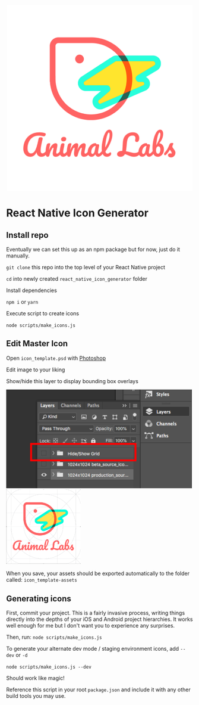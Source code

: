 <p align="center">
  <img src="./images_for_readme/a_labs_logo.png" alt="Animal Labs Logo" width="500">
</p>

# React Native Icon Generator

## Install repo

Eventually we can set this up as an npm package but for now, just do it manually.

`git clone` this repo into the top level of your React Native project

`cd` into newly created `react_native_icon_generator` folder

Install dependencies

`npm i` or `yarn`

Execute script to create icons

`node scripts/make_icons.js`

## Edit Master Icon

Open `icon_template.psd` with [Photoshop](https://www.adobe.com/products/photoshop.html)

Edit image to your liking

Show/hide this layer to display bounding box overlays

<img src="./images_for_readme/show_hide_overlay.png" alt="Show / Hide overlay" width="500">

<img src="./images_for_readme/overlay_demo.png" alt="Bounding box demo" width="200" height="200">

When you save, your assets should be exported automatically to the folder called: `icon_template-assets`

## Generating icons

First, commit your project. This is a fairly invasive process, writing things directly into the depths of your iOS and Android project hierarchies. It works well enough for me but I don't want you to experience any surprises.

Then, run: `node scripts/make_icons.js`

To generate your alternate dev mode / staging environment icons, add `--dev` or `-d`

`node scripts/make_icons.js --dev`


Should work like magic!

Reference this script in your root `package.json` and include it with any other build tools you may use.
